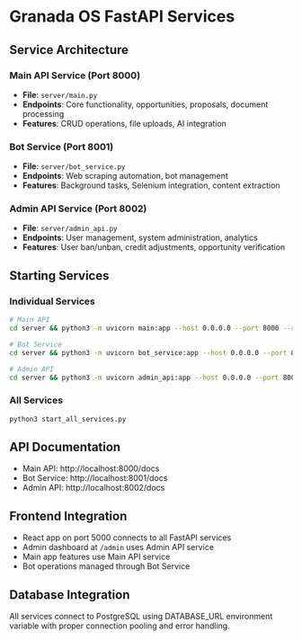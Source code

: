 # Granada OS FastAPI Services

## Service Architecture

### Main API Service (Port 8000)
- **File**: `server/main.py`
- **Endpoints**: Core functionality, opportunities, proposals, document processing
- **Features**: CRUD operations, file uploads, AI integration

### Bot Service (Port 8001)  
- **File**: `server/bot_service.py`
- **Endpoints**: Web scraping automation, bot management
- **Features**: Background tasks, Selenium integration, content extraction

### Admin API Service (Port 8002)
- **File**: `server/admin_api.py`
- **Endpoints**: User management, system administration, analytics
- **Features**: User ban/unban, credit adjustments, opportunity verification

## Starting Services

### Individual Services
```bash
# Main API
cd server && python3 -m uvicorn main:app --host 0.0.0.0 --port 8000 --reload

# Bot Service
cd server && python3 -m uvicorn bot_service:app --host 0.0.0.0 --port 8001 --reload

# Admin API
cd server && python3 -m uvicorn admin_api:app --host 0.0.0.0 --port 8002 --reload
```

### All Services
```bash
python3 start_all_services.py
```

## API Documentation
- Main API: http://localhost:8000/docs
- Bot Service: http://localhost:8001/docs  
- Admin API: http://localhost:8002/docs

## Frontend Integration
- React app on port 5000 connects to all FastAPI services
- Admin dashboard at `/admin` uses Admin API service
- Main app features use Main API service
- Bot operations managed through Bot Service

## Database Integration
All services connect to PostgreSQL using DATABASE_URL environment variable with proper connection pooling and error handling.
